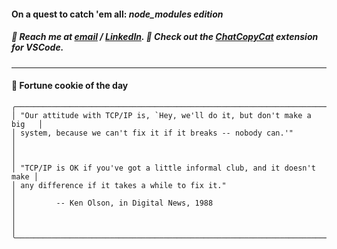 #### On a quest to catch 'em all: *node_modules edition*

##### :calling: Reach me at **[email](mailto:johannes@stenmark.in)** ***/*** **[LinkedIn](https://www.linkedin.com/in/johannes-stenmark)**.  :feet: Check out the [ChatCopyCat](https://github.com/jstenmark/ChatCopyCat) extension for VSCode.

---
#### :cookie: Fortune cookie of the day
```smalltalk
╭─────────────────────────────────────────────────────────────────────────╮
│ "Our attitude with TCP/IP is, `Hey, we'll do it, but don't make a big   │
│ system, because we can't fix it if it breaks -- nobody can.'"           │
│                                                                         │
│ "TCP/IP is OK if you've got a little informal club, and it doesn't make │
│ any difference if it takes a while to fix it."                          │
│         -- Ken Olson, in Digital News, 1988                             │
│                                                                         │
╰─────────────────────────────────────────────────────────────────────────╯
```
